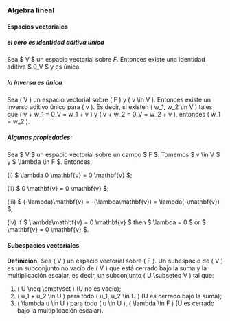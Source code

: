 ### Algebra lineal

#### Espacios vectoriales



##### el cero es identidad aditiva única
Sea $ V $ un espacio vectorial sobre  $F$. Entonces existe una identidad aditiva $ 0_V $ y es única.

##### la inversa es única
Sea \( V \) un espacio vectorial sobre \( F \) y \( v \in V \). Entonces existe un inverso aditivo único para \( v \). Es decir, si existen \( w_1, w_2 \in V \) tales que \( v + w_1 = 0_V = w_1 + v \) y \( v + w_2 = 0_V = w_2 + v \), entonces \( w_1 = w_2 \).

##### Algunas propiedades:
Sea $ V $ un espacio vectorial sobre un campo $ F $. Tomemos $ v \in V $ y $ \lambda \in F $. Entonces,

(i) $ \lambda 0 \mathbf{v} = 0 \mathbf{v} $;

(ii) $ 0 \mathbf{v} = 0 \mathbf{v} $;

(iii) $ (-\lambda)\mathbf{v} = -(\lambda\mathbf{v}) = \lambda(-\mathbf{v}) $;

(iv) if $ \lambda\mathbf{v} = 0 \mathbf{v} $ then $ \lambda = 0 $ or $ \mathbf{v} = 0 \mathbf{v} $.

#### Subespacios vectoriales

**Definición.** Sea \( V \) un espacio vectorial sobre \( F \). Un subespacio de \( V \) es un subconjunto no vacío de \( V \) que está cerrado bajo la suma y la multiplicación escalar, es decir, un subconjunto \( U \subseteq V \) tal que:

1. \( U \neq \emptyset \) (U no es vacío);
2. \( u_1 + u_2 \in U \) para todo \( u_1, u_2 \in U \) (U es cerrado bajo la suma);
3. \( \lambda u \in U \) para todo \( u \in U \), \( \lambda \in F \) (U es cerrado bajo la multiplicación escalar).
